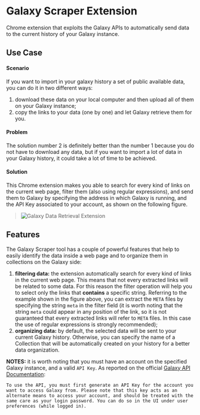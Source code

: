 # Galaxy Scraper Extension
Chrome extension that exploits the Galaxy APIs to automatically send data to the current history of your Galaxy instance.

## Use Case

#### Scenario
If you want to import in your galaxy history a set of public available data, you can do it in two different ways:
1. download these data on your local computer and then upload all of them on your Galaxy instance;
2. copy the links to your data (one by one) and let Galaxy retrieve them for you.

#### Problem
The solution number 2 is definitely better than the number 1 because you do not have to download any data, but if you want to import a lot of data in your Galaxy history, it could take a lot of time to be achieved.

#### Solution
This Chrome extension makes you able to search for every kind of links on the current web page, filter them (also using regular expressions), and send them to Galaxy by specifying the address in which Galaxy is running, and the API Key associated to your account, as shown on the following figure.

> ![Galaxy Data Retrieval Extension](https://raw.githubusercontent.com/fabio-cumbo/galaxy-data-retrieval-extension/master/img/gdre-screenshot.png "Galaxy Data Retrieval Extension")

## Features
The Galaxy Scraper tool has a couple of powerful features that help to easily identify the data inside a web page and to organize them in collections on the Galaxy side:
1. **filtering data:** the extension automatically search for every kind of links in the current web page. This means that not every extracted links will be related to some data. For this reason the filter operation will help you to select only the links that **contains** a specific string. Referring to the example shown in the figure above, you can extract the ```META``` files by specifying the string ```meta``` in the filter field (it is worth noting that the string ```meta``` could appear in any position of the link, so it is not guaranteed that every extracted links will refer to ```META``` files. In this case the use of regular expressions is strongly recommended);
2. **organizing data:** by default, the selected data will be sent to your current Galaxy history. Otherwise, you can specify the name of a Collection that will be automatically created on your history for a better data organization.

**NOTES:** it is worth noting that you must have an account on the specified Galaxy instance, and a valid ```API Key```. As reported on the official [Galaxy API Documentation](https://galaxyproject.org/develop/api/): 

```To use the API, you must first generate an API Key for the account you want to access Galaxy from. Please note that this key acts as an alternate means to access your account, and should be treated with the same care as your login password. You can do so in the UI under user preferences (while logged in).```
